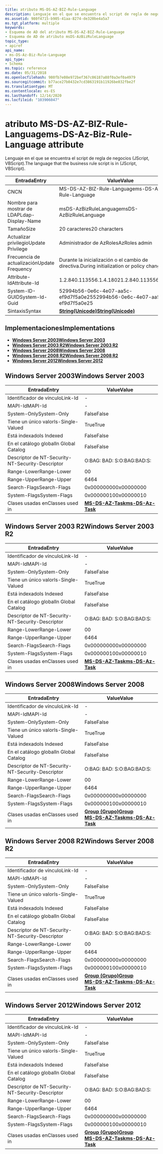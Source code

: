```yaml
---
title: atributo MS-DS-AZ-BIZ-Rule-Language
description: Lenguaje en el que se encuentra el script de regla de negocios (JScript, VBScript).
ms.assetid: 980f4715-b905-41aa-8274-de320be4a5a7
ms.tgt_platform: multiple
keywords:
- Esquema de AD del atributo MS-DS-AZ-BIZ-Rule-Language
- Esquema de AD de atributo msDS-AzBizRuleLanguage
topic_type:
- apiref
api_name:
- ms-DS-Az-Biz-Rule-Language
api_type:
- Schema
ms.topic: reference
ms.date: 05/31/2018
ms.openlocfilehash: 980fb7e08e972bef367c06187a88f0a3ef0a4979
ms.sourcegitcommit: b77ace27b0432e7cd3863191b11926be032fbe2f
ms.translationtype: MT
ms.contentlocale: es-ES
ms.lasthandoff: 12/14/2020
ms.locfileid: "103906047"
---
```

# <a name="ms-ds-az-biz-rule-language-attribute"></a><span data-ttu-id="39809-105">atributo MS-DS-AZ-BIZ-Rule-Language</span><span class="sxs-lookup"><span data-stu-id="39809-105">ms-DS-Az-Biz-Rule-Language attribute</span></span>

<span data-ttu-id="39809-106">Lenguaje en el que se encuentra el script de regla de negocios (JScript, VBScript).</span><span class="sxs-lookup"><span data-stu-id="39809-106">The language that the business rule script is in (JScript, VBScript).</span></span>



| <span data-ttu-id="39809-107">Entrada</span><span class="sxs-lookup"><span data-stu-id="39809-107">Entry</span></span> | <span data-ttu-id="39809-108">Value</span><span class="sxs-lookup"><span data-stu-id="39809-108">Value</span></span> |
|-------------------|---------------------------------------------|
| <span data-ttu-id="39809-109">CN</span><span class="sxs-lookup"><span data-stu-id="39809-109">CN</span></span>                | <span data-ttu-id="39809-110">MS-DS-AZ-BIZ-Rule-Language</span><span class="sxs-lookup"><span data-stu-id="39809-110">ms-DS-Az-Biz-Rule-Language</span></span>                  |
| <span data-ttu-id="39809-111">Nombre para mostrar de LDAP</span><span class="sxs-lookup"><span data-stu-id="39809-111">Ldap-Display-Name</span></span> | <span data-ttu-id="39809-112">msDS-AzBizRuleLanguage</span><span class="sxs-lookup"><span data-stu-id="39809-112">msDS-AzBizRuleLanguage</span></span>                      |
| <span data-ttu-id="39809-113">Tamaño</span><span class="sxs-lookup"><span data-stu-id="39809-113">Size</span></span>              | <span data-ttu-id="39809-114">20 caracteres</span><span class="sxs-lookup"><span data-stu-id="39809-114">20 characters</span></span>                               |
| <span data-ttu-id="39809-115">Actualizar privilegio</span><span class="sxs-lookup"><span data-stu-id="39809-115">Update Privilege</span></span>  | <span data-ttu-id="39809-116">Administrador de AzRoles</span><span class="sxs-lookup"><span data-stu-id="39809-116">AzRoles admin</span></span>                               |
| <span data-ttu-id="39809-117">Frecuencia de actualización</span><span class="sxs-lookup"><span data-stu-id="39809-117">Update Frequency</span></span>  | <span data-ttu-id="39809-118">Durante la inicialización o el cambio de directiva.</span><span class="sxs-lookup"><span data-stu-id="39809-118">During initialization or policy change.</span></span>     |
| <span data-ttu-id="39809-119">Attribute-Id</span><span class="sxs-lookup"><span data-stu-id="39809-119">Attribute-Id</span></span>      | <span data-ttu-id="39809-120">1.2.840.113556.1.4.1802</span><span class="sxs-lookup"><span data-stu-id="39809-120">1.2.840.113556.1.4.1802</span></span>                     |
| <span data-ttu-id="39809-121">System-ID-GUID</span><span class="sxs-lookup"><span data-stu-id="39809-121">System-Id-Guid</span></span>    | <span data-ttu-id="39809-122">52994b56-0e6c-4e07-aa5c-ef9d7f5a0e25</span><span class="sxs-lookup"><span data-stu-id="39809-122">52994b56-0e6c-4e07-aa5c-ef9d7f5a0e25</span></span>        |
| <span data-ttu-id="39809-123">Sintaxis</span><span class="sxs-lookup"><span data-stu-id="39809-123">Syntax</span></span>            | [<span data-ttu-id="39809-124">**String(Unicode)**</span><span class="sxs-lookup"><span data-stu-id="39809-124">**String(Unicode)**</span></span>](s-string-unicode.md) |



## <a name="implementations"></a><span data-ttu-id="39809-125">Implementaciones</span><span class="sxs-lookup"><span data-stu-id="39809-125">Implementations</span></span>

-   [<span data-ttu-id="39809-126">**Windows Server 2003**</span><span class="sxs-lookup"><span data-stu-id="39809-126">**Windows Server 2003**</span></span>](#windows-server-2003)
-   [<span data-ttu-id="39809-127">**Windows Server 2003 R2**</span><span class="sxs-lookup"><span data-stu-id="39809-127">**Windows Server 2003 R2**</span></span>](#windows-server-2003-r2)
-   [<span data-ttu-id="39809-128">**Windows Server 2008**</span><span class="sxs-lookup"><span data-stu-id="39809-128">**Windows Server 2008**</span></span>](#windows-server-2008)
-   [<span data-ttu-id="39809-129">**Windows Server 2008 R2**</span><span class="sxs-lookup"><span data-stu-id="39809-129">**Windows Server 2008 R2**</span></span>](#windows-server-2008-r2)
-   [<span data-ttu-id="39809-130">**Windows Server 2012**</span><span class="sxs-lookup"><span data-stu-id="39809-130">**Windows Server 2012**</span></span>](#windows-server-2012)

## <a name="windows-server-2003"></a><span data-ttu-id="39809-131">Windows Server 2003</span><span class="sxs-lookup"><span data-stu-id="39809-131">Windows Server 2003</span></span>



| <span data-ttu-id="39809-132">Entrada</span><span class="sxs-lookup"><span data-stu-id="39809-132">Entry</span></span> | <span data-ttu-id="39809-133">Value</span><span class="sxs-lookup"><span data-stu-id="39809-133">Value</span></span> |
|------------------------|---------------------------------------------------|
| <span data-ttu-id="39809-134">Identificador de vínculo</span><span class="sxs-lookup"><span data-stu-id="39809-134">Link-Id</span></span>                | \-                                                |
| <span data-ttu-id="39809-135">MAPI-Id</span><span class="sxs-lookup"><span data-stu-id="39809-135">MAPI-Id</span></span>                | \-                                                |
| <span data-ttu-id="39809-136">System-Only</span><span class="sxs-lookup"><span data-stu-id="39809-136">System-Only</span></span>            | <span data-ttu-id="39809-137">False</span><span class="sxs-lookup"><span data-stu-id="39809-137">False</span></span>                                             |
| <span data-ttu-id="39809-138">Tiene un único valor</span><span class="sxs-lookup"><span data-stu-id="39809-138">Is-Single-Valued</span></span>       | <span data-ttu-id="39809-139">True</span><span class="sxs-lookup"><span data-stu-id="39809-139">True</span></span>                                              |
| <span data-ttu-id="39809-140">Está indexado</span><span class="sxs-lookup"><span data-stu-id="39809-140">Is Indexed</span></span>             | <span data-ttu-id="39809-141">False</span><span class="sxs-lookup"><span data-stu-id="39809-141">False</span></span>                                             |
| <span data-ttu-id="39809-142">En el catálogo global</span><span class="sxs-lookup"><span data-stu-id="39809-142">In Global Catalog</span></span>      | <span data-ttu-id="39809-143">False</span><span class="sxs-lookup"><span data-stu-id="39809-143">False</span></span>                                             |
| <span data-ttu-id="39809-144">Descriptor de NT-Security-</span><span class="sxs-lookup"><span data-stu-id="39809-144">NT-Security-Descriptor</span></span> | <span data-ttu-id="39809-145">O:BAG: BAD: S:</span><span class="sxs-lookup"><span data-stu-id="39809-145">O:BAG:BAD:S:</span></span>                                      |
| <span data-ttu-id="39809-146">Range-Lower</span><span class="sxs-lookup"><span data-stu-id="39809-146">Range-Lower</span></span>            | <span data-ttu-id="39809-147">0</span><span class="sxs-lookup"><span data-stu-id="39809-147">0</span></span>                                                 |
| <span data-ttu-id="39809-148">Range-Upper</span><span class="sxs-lookup"><span data-stu-id="39809-148">Range-Upper</span></span>            | <span data-ttu-id="39809-149">64</span><span class="sxs-lookup"><span data-stu-id="39809-149">64</span></span>                                                |
| <span data-ttu-id="39809-150">Search-Flags</span><span class="sxs-lookup"><span data-stu-id="39809-150">Search-Flags</span></span>           | <span data-ttu-id="39809-151">0x00000000</span><span class="sxs-lookup"><span data-stu-id="39809-151">0x00000000</span></span>                                        |
| <span data-ttu-id="39809-152">System-Flags</span><span class="sxs-lookup"><span data-stu-id="39809-152">System-Flags</span></span>           | <span data-ttu-id="39809-153">0x00000010</span><span class="sxs-lookup"><span data-stu-id="39809-153">0x00000010</span></span>                                        |
| <span data-ttu-id="39809-154">Clases usadas en</span><span class="sxs-lookup"><span data-stu-id="39809-154">Classes used in</span></span>        | [<span data-ttu-id="39809-155">**MS-DS-AZ-Task**</span><span class="sxs-lookup"><span data-stu-id="39809-155">**ms-DS-Az-Task**</span></span>](c-msds-aztask.md)<br/> |



## <a name="windows-server-2003-r2"></a><span data-ttu-id="39809-156">Windows Server 2003 R2</span><span class="sxs-lookup"><span data-stu-id="39809-156">Windows Server 2003 R2</span></span>



| <span data-ttu-id="39809-157">Entrada</span><span class="sxs-lookup"><span data-stu-id="39809-157">Entry</span></span> | <span data-ttu-id="39809-158">Value</span><span class="sxs-lookup"><span data-stu-id="39809-158">Value</span></span> |
|------------------------|---------------------------------------------------|
| <span data-ttu-id="39809-159">Identificador de vínculo</span><span class="sxs-lookup"><span data-stu-id="39809-159">Link-Id</span></span>                | \-                                                |
| <span data-ttu-id="39809-160">MAPI-Id</span><span class="sxs-lookup"><span data-stu-id="39809-160">MAPI-Id</span></span>                | \-                                                |
| <span data-ttu-id="39809-161">System-Only</span><span class="sxs-lookup"><span data-stu-id="39809-161">System-Only</span></span>            | <span data-ttu-id="39809-162">False</span><span class="sxs-lookup"><span data-stu-id="39809-162">False</span></span>                                             |
| <span data-ttu-id="39809-163">Tiene un único valor</span><span class="sxs-lookup"><span data-stu-id="39809-163">Is-Single-Valued</span></span>       | <span data-ttu-id="39809-164">True</span><span class="sxs-lookup"><span data-stu-id="39809-164">True</span></span>                                              |
| <span data-ttu-id="39809-165">Está indexado</span><span class="sxs-lookup"><span data-stu-id="39809-165">Is Indexed</span></span>             | <span data-ttu-id="39809-166">False</span><span class="sxs-lookup"><span data-stu-id="39809-166">False</span></span>                                             |
| <span data-ttu-id="39809-167">En el catálogo global</span><span class="sxs-lookup"><span data-stu-id="39809-167">In Global Catalog</span></span>      | <span data-ttu-id="39809-168">False</span><span class="sxs-lookup"><span data-stu-id="39809-168">False</span></span>                                             |
| <span data-ttu-id="39809-169">Descriptor de NT-Security-</span><span class="sxs-lookup"><span data-stu-id="39809-169">NT-Security-Descriptor</span></span> | <span data-ttu-id="39809-170">O:BAG: BAD: S:</span><span class="sxs-lookup"><span data-stu-id="39809-170">O:BAG:BAD:S:</span></span>                                      |
| <span data-ttu-id="39809-171">Range-Lower</span><span class="sxs-lookup"><span data-stu-id="39809-171">Range-Lower</span></span>            | <span data-ttu-id="39809-172">0</span><span class="sxs-lookup"><span data-stu-id="39809-172">0</span></span>                                                 |
| <span data-ttu-id="39809-173">Range-Upper</span><span class="sxs-lookup"><span data-stu-id="39809-173">Range-Upper</span></span>            | <span data-ttu-id="39809-174">64</span><span class="sxs-lookup"><span data-stu-id="39809-174">64</span></span>                                                |
| <span data-ttu-id="39809-175">Search-Flags</span><span class="sxs-lookup"><span data-stu-id="39809-175">Search-Flags</span></span>           | <span data-ttu-id="39809-176">0x00000000</span><span class="sxs-lookup"><span data-stu-id="39809-176">0x00000000</span></span>                                        |
| <span data-ttu-id="39809-177">System-Flags</span><span class="sxs-lookup"><span data-stu-id="39809-177">System-Flags</span></span>           | <span data-ttu-id="39809-178">0x00000010</span><span class="sxs-lookup"><span data-stu-id="39809-178">0x00000010</span></span>                                        |
| <span data-ttu-id="39809-179">Clases usadas en</span><span class="sxs-lookup"><span data-stu-id="39809-179">Classes used in</span></span>        | [<span data-ttu-id="39809-180">**MS-DS-AZ-Task**</span><span class="sxs-lookup"><span data-stu-id="39809-180">**ms-DS-Az-Task**</span></span>](c-msds-aztask.md)<br/> |



## <a name="windows-server-2008"></a><span data-ttu-id="39809-181">Windows Server 2008</span><span class="sxs-lookup"><span data-stu-id="39809-181">Windows Server 2008</span></span>



| <span data-ttu-id="39809-182">Entrada</span><span class="sxs-lookup"><span data-stu-id="39809-182">Entry</span></span> | <span data-ttu-id="39809-183">Value</span><span class="sxs-lookup"><span data-stu-id="39809-183">Value</span></span> |
|------------------------|---------------------------------------------------------------------------------------|
| <span data-ttu-id="39809-184">Identificador de vínculo</span><span class="sxs-lookup"><span data-stu-id="39809-184">Link-Id</span></span>                | \-                                                                                    |
| <span data-ttu-id="39809-185">MAPI-Id</span><span class="sxs-lookup"><span data-stu-id="39809-185">MAPI-Id</span></span>                | \-                                                                                    |
| <span data-ttu-id="39809-186">System-Only</span><span class="sxs-lookup"><span data-stu-id="39809-186">System-Only</span></span>            | <span data-ttu-id="39809-187">False</span><span class="sxs-lookup"><span data-stu-id="39809-187">False</span></span>                                                                                 |
| <span data-ttu-id="39809-188">Tiene un único valor</span><span class="sxs-lookup"><span data-stu-id="39809-188">Is-Single-Valued</span></span>       | <span data-ttu-id="39809-189">True</span><span class="sxs-lookup"><span data-stu-id="39809-189">True</span></span>                                                                                  |
| <span data-ttu-id="39809-190">Está indexado</span><span class="sxs-lookup"><span data-stu-id="39809-190">Is Indexed</span></span>             | <span data-ttu-id="39809-191">False</span><span class="sxs-lookup"><span data-stu-id="39809-191">False</span></span>                                                                                 |
| <span data-ttu-id="39809-192">En el catálogo global</span><span class="sxs-lookup"><span data-stu-id="39809-192">In Global Catalog</span></span>      | <span data-ttu-id="39809-193">False</span><span class="sxs-lookup"><span data-stu-id="39809-193">False</span></span>                                                                                 |
| <span data-ttu-id="39809-194">Descriptor de NT-Security-</span><span class="sxs-lookup"><span data-stu-id="39809-194">NT-Security-Descriptor</span></span> | <span data-ttu-id="39809-195">O:BAG: BAD: S:</span><span class="sxs-lookup"><span data-stu-id="39809-195">O:BAG:BAD:S:</span></span>                                                                          |
| <span data-ttu-id="39809-196">Range-Lower</span><span class="sxs-lookup"><span data-stu-id="39809-196">Range-Lower</span></span>            | <span data-ttu-id="39809-197">0</span><span class="sxs-lookup"><span data-stu-id="39809-197">0</span></span>                                                                                     |
| <span data-ttu-id="39809-198">Range-Upper</span><span class="sxs-lookup"><span data-stu-id="39809-198">Range-Upper</span></span>            | <span data-ttu-id="39809-199">64</span><span class="sxs-lookup"><span data-stu-id="39809-199">64</span></span>                                                                                    |
| <span data-ttu-id="39809-200">Search-Flags</span><span class="sxs-lookup"><span data-stu-id="39809-200">Search-Flags</span></span>           | <span data-ttu-id="39809-201">0x00000000</span><span class="sxs-lookup"><span data-stu-id="39809-201">0x00000000</span></span>                                                                            |
| <span data-ttu-id="39809-202">System-Flags</span><span class="sxs-lookup"><span data-stu-id="39809-202">System-Flags</span></span>           | <span data-ttu-id="39809-203">0x00000010</span><span class="sxs-lookup"><span data-stu-id="39809-203">0x00000010</span></span>                                                                            |
| <span data-ttu-id="39809-204">Clases usadas en</span><span class="sxs-lookup"><span data-stu-id="39809-204">Classes used in</span></span>        | [<span data-ttu-id="39809-205">**Group (Grupo)**</span><span class="sxs-lookup"><span data-stu-id="39809-205">**Group**</span></span>](c-group.md)<br/> [<span data-ttu-id="39809-206">**MS-DS-AZ-Task**</span><span class="sxs-lookup"><span data-stu-id="39809-206">**ms-DS-Az-Task**</span></span>](c-msds-aztask.md)<br/> |



## <a name="windows-server-2008-r2"></a><span data-ttu-id="39809-207">Windows Server 2008 R2</span><span class="sxs-lookup"><span data-stu-id="39809-207">Windows Server 2008 R2</span></span>



| <span data-ttu-id="39809-208">Entrada</span><span class="sxs-lookup"><span data-stu-id="39809-208">Entry</span></span> | <span data-ttu-id="39809-209">Value</span><span class="sxs-lookup"><span data-stu-id="39809-209">Value</span></span> |
|------------------------|---------------------------------------------------------------------------------------|
| <span data-ttu-id="39809-210">Identificador de vínculo</span><span class="sxs-lookup"><span data-stu-id="39809-210">Link-Id</span></span>                | \-                                                                                    |
| <span data-ttu-id="39809-211">MAPI-Id</span><span class="sxs-lookup"><span data-stu-id="39809-211">MAPI-Id</span></span>                | \-                                                                                    |
| <span data-ttu-id="39809-212">System-Only</span><span class="sxs-lookup"><span data-stu-id="39809-212">System-Only</span></span>            | <span data-ttu-id="39809-213">False</span><span class="sxs-lookup"><span data-stu-id="39809-213">False</span></span>                                                                                 |
| <span data-ttu-id="39809-214">Tiene un único valor</span><span class="sxs-lookup"><span data-stu-id="39809-214">Is-Single-Valued</span></span>       | <span data-ttu-id="39809-215">True</span><span class="sxs-lookup"><span data-stu-id="39809-215">True</span></span>                                                                                  |
| <span data-ttu-id="39809-216">Está indexado</span><span class="sxs-lookup"><span data-stu-id="39809-216">Is Indexed</span></span>             | <span data-ttu-id="39809-217">False</span><span class="sxs-lookup"><span data-stu-id="39809-217">False</span></span>                                                                                 |
| <span data-ttu-id="39809-218">En el catálogo global</span><span class="sxs-lookup"><span data-stu-id="39809-218">In Global Catalog</span></span>      | <span data-ttu-id="39809-219">False</span><span class="sxs-lookup"><span data-stu-id="39809-219">False</span></span>                                                                                 |
| <span data-ttu-id="39809-220">Descriptor de NT-Security-</span><span class="sxs-lookup"><span data-stu-id="39809-220">NT-Security-Descriptor</span></span> | <span data-ttu-id="39809-221">O:BAG: BAD: S:</span><span class="sxs-lookup"><span data-stu-id="39809-221">O:BAG:BAD:S:</span></span>                                                                          |
| <span data-ttu-id="39809-222">Range-Lower</span><span class="sxs-lookup"><span data-stu-id="39809-222">Range-Lower</span></span>            | <span data-ttu-id="39809-223">0</span><span class="sxs-lookup"><span data-stu-id="39809-223">0</span></span>                                                                                     |
| <span data-ttu-id="39809-224">Range-Upper</span><span class="sxs-lookup"><span data-stu-id="39809-224">Range-Upper</span></span>            | <span data-ttu-id="39809-225">64</span><span class="sxs-lookup"><span data-stu-id="39809-225">64</span></span>                                                                                    |
| <span data-ttu-id="39809-226">Search-Flags</span><span class="sxs-lookup"><span data-stu-id="39809-226">Search-Flags</span></span>           | <span data-ttu-id="39809-227">0x00000000</span><span class="sxs-lookup"><span data-stu-id="39809-227">0x00000000</span></span>                                                                            |
| <span data-ttu-id="39809-228">System-Flags</span><span class="sxs-lookup"><span data-stu-id="39809-228">System-Flags</span></span>           | <span data-ttu-id="39809-229">0x00000010</span><span class="sxs-lookup"><span data-stu-id="39809-229">0x00000010</span></span>                                                                            |
| <span data-ttu-id="39809-230">Clases usadas en</span><span class="sxs-lookup"><span data-stu-id="39809-230">Classes used in</span></span>        | [<span data-ttu-id="39809-231">**Group (Grupo)**</span><span class="sxs-lookup"><span data-stu-id="39809-231">**Group**</span></span>](c-group.md)<br/> [<span data-ttu-id="39809-232">**MS-DS-AZ-Task**</span><span class="sxs-lookup"><span data-stu-id="39809-232">**ms-DS-Az-Task**</span></span>](c-msds-aztask.md)<br/> |



## <a name="windows-server-2012"></a><span data-ttu-id="39809-233">Windows Server 2012</span><span class="sxs-lookup"><span data-stu-id="39809-233">Windows Server 2012</span></span>



| <span data-ttu-id="39809-234">Entrada</span><span class="sxs-lookup"><span data-stu-id="39809-234">Entry</span></span> | <span data-ttu-id="39809-235">Value</span><span class="sxs-lookup"><span data-stu-id="39809-235">Value</span></span> |
|------------------------|---------------------------------------------------------------------------------------|
| <span data-ttu-id="39809-236">Identificador de vínculo</span><span class="sxs-lookup"><span data-stu-id="39809-236">Link-Id</span></span>                | \-                                                                                    |
| <span data-ttu-id="39809-237">MAPI-Id</span><span class="sxs-lookup"><span data-stu-id="39809-237">MAPI-Id</span></span>                | \-                                                                                    |
| <span data-ttu-id="39809-238">System-Only</span><span class="sxs-lookup"><span data-stu-id="39809-238">System-Only</span></span>            | <span data-ttu-id="39809-239">False</span><span class="sxs-lookup"><span data-stu-id="39809-239">False</span></span>                                                                                 |
| <span data-ttu-id="39809-240">Tiene un único valor</span><span class="sxs-lookup"><span data-stu-id="39809-240">Is-Single-Valued</span></span>       | <span data-ttu-id="39809-241">True</span><span class="sxs-lookup"><span data-stu-id="39809-241">True</span></span>                                                                                  |
| <span data-ttu-id="39809-242">Está indexado</span><span class="sxs-lookup"><span data-stu-id="39809-242">Is Indexed</span></span>             | <span data-ttu-id="39809-243">False</span><span class="sxs-lookup"><span data-stu-id="39809-243">False</span></span>                                                                                 |
| <span data-ttu-id="39809-244">En el catálogo global</span><span class="sxs-lookup"><span data-stu-id="39809-244">In Global Catalog</span></span>      | <span data-ttu-id="39809-245">False</span><span class="sxs-lookup"><span data-stu-id="39809-245">False</span></span>                                                                                 |
| <span data-ttu-id="39809-246">Descriptor de NT-Security-</span><span class="sxs-lookup"><span data-stu-id="39809-246">NT-Security-Descriptor</span></span> | <span data-ttu-id="39809-247">O:BAG: BAD: S:</span><span class="sxs-lookup"><span data-stu-id="39809-247">O:BAG:BAD:S:</span></span>                                                                          |
| <span data-ttu-id="39809-248">Range-Lower</span><span class="sxs-lookup"><span data-stu-id="39809-248">Range-Lower</span></span>            | <span data-ttu-id="39809-249">0</span><span class="sxs-lookup"><span data-stu-id="39809-249">0</span></span>                                                                                     |
| <span data-ttu-id="39809-250">Range-Upper</span><span class="sxs-lookup"><span data-stu-id="39809-250">Range-Upper</span></span>            | <span data-ttu-id="39809-251">64</span><span class="sxs-lookup"><span data-stu-id="39809-251">64</span></span>                                                                                    |
| <span data-ttu-id="39809-252">Search-Flags</span><span class="sxs-lookup"><span data-stu-id="39809-252">Search-Flags</span></span>           | <span data-ttu-id="39809-253">0x00000000</span><span class="sxs-lookup"><span data-stu-id="39809-253">0x00000000</span></span>                                                                            |
| <span data-ttu-id="39809-254">System-Flags</span><span class="sxs-lookup"><span data-stu-id="39809-254">System-Flags</span></span>           | <span data-ttu-id="39809-255">0x00000010</span><span class="sxs-lookup"><span data-stu-id="39809-255">0x00000010</span></span>                                                                            |
| <span data-ttu-id="39809-256">Clases usadas en</span><span class="sxs-lookup"><span data-stu-id="39809-256">Classes used in</span></span>        | [<span data-ttu-id="39809-257">**Group (Grupo)**</span><span class="sxs-lookup"><span data-stu-id="39809-257">**Group**</span></span>](c-group.md)<br/> [<span data-ttu-id="39809-258">**MS-DS-AZ-Task**</span><span class="sxs-lookup"><span data-stu-id="39809-258">**ms-DS-Az-Task**</span></span>](c-msds-aztask.md)<br/> |



 

 





